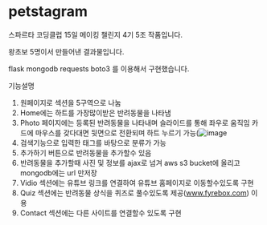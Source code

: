 # petstagram

스파르타 코딩클럽 15일 메이킹 챌린지 4기 5조 작품입니다.

왕초보 5명이서 만들어낸 결과물입니다.

flask mongodb requests boto3 를 이용해서 구현했습니다.

기능설명

1. 원페이지로 섹션을 5구역으로 나눔
2. Home에는 하트를 가장많이받은 반려동물을 나타냄
3. Photo 페이지에는 등록된 반려동물을 나타내며 슬라이드를 통해 좌우로 움직임 카드에 마우스를 갖다대면 뒷면으로 전환되며 하트 누르기 가능(![image](https://user-images.githubusercontent.com/92171034/136588397-5a548b07-d274-41dd-83e5-708edd6cf045.png)
4. 검색기능으로 입력한 태그를 바탕으로 분류가 가능
5. 추가하기 버튼으로 반려동물을 추가할수 있음
6. 반려동물을 추가할때 사진 및 정보를 ajax로 넘겨 aws s3 bucket에 올리고 mongodb에는 url 만저장
7. Vidio 섹션에는 유튜브 링크를 연결하여 유튜브 홈페이지로 이동할수있도록 구현
8. Quiz 섹션에는 반려동물 상식을 퀴즈로 풀수있도록 제공(www.fyrebox.com) 이용
9. Contact 섹션에는 다른 사이트를 연결할수 있도록 구현

